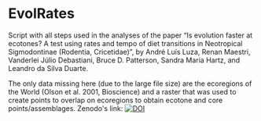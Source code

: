 # EvolRates

Script with all steps used in the analyses of the paper “Is evolution faster at ecotones? A test using rates and tempo of diet transitions in Neotropical Sigmodontinae (Rodentia, Cricetidae)”, by André Luís Luza, Renan Maestri, Vanderlei Júlio Debastiani, Bruce D. Patterson, Sandra Maria Hartz, and Leandro da Silva Duarte. 

The only data missing here (due to the large file size) are the ecoregions of the World (Olson et al. 2001, Bioscience) and a raster that was used to create points to overlap on ecoregions to obtain ecotone and core points/assemblages. Zenodo's link: 
[![DOI](https://zenodo.org/badge/428848195.svg)](https://zenodo.org/badge/latestdoi/428848195)
